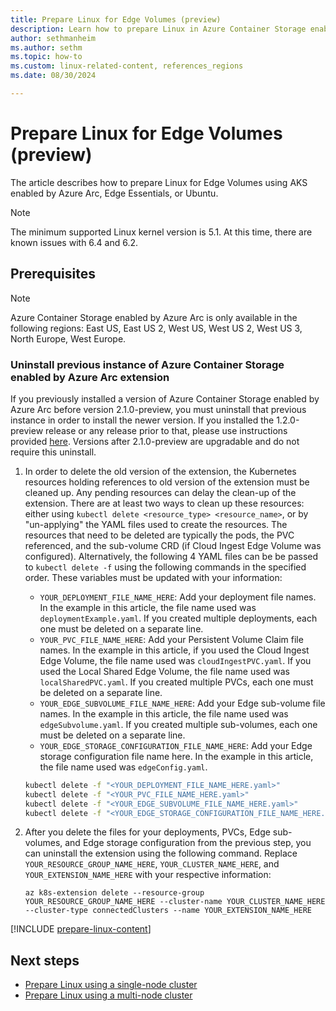 ```yaml
---
title: Prepare Linux for Edge Volumes (preview)
description: Learn how to prepare Linux in Azure Container Storage enabled by Azure Arc Edge Volumes using AKS enabled by Azure Arc, Edge Essentials, or Ubuntu.
author: sethmanheim
ms.author: sethm
ms.topic: how-to
ms.custom: linux-related-content, references_regions
ms.date: 08/30/2024

---
```


# Prepare Linux for Edge Volumes (preview)

The article describes how to prepare Linux for Edge Volumes using AKS enabled by Azure Arc, Edge Essentials, or Ubuntu.

> [!NOTE]
> The minimum supported Linux kernel version is 5.1. At this time, there are known issues with 6.4 and 6.2.

## Prerequisites

> [!NOTE]
> Azure Container Storage enabled by Azure Arc is only available in the following regions: East US, East US 2, West US, West US 2, West US 3, North Europe, West Europe.

### Uninstall previous instance of Azure Container Storage enabled by Azure Arc extension

If you previously installed a version of Azure Container Storage enabled by Azure Arc before version 2.1.0-preview, you must uninstall that previous instance in order to install the newer version. If you installed the 1.2.0-preview release or any release prior to that, please use instructions provided [here](release-notes.md#if-i-installed-a-the-120-preview-or-any-preview-prior-to-that-how-do-i-uninstall-the-extension). Versions after 2.1.0-preview are upgradable and do not require this uninstall.

1. In order to delete the old version of the extension, the Kubernetes resources holding references to old version of the extension must be cleaned up. Any pending resources can delay the clean-up of the extension. There are at least two ways to clean up these resources: either using `kubectl delete <resource_type> <resource_name>`, or by "un-applying" the YAML files used to create the resources. The resources that need to be deleted are typically the pods, the PVC referenced, and the sub-volume CRD (if Cloud Ingest Edge Volume was configured). Alternatively, the following 4 YAML files can be be passed to `kubectl delete -f` using the following commands in the specified order. These variables must be updated with your information:

   - `YOUR_DEPLOYMENT_FILE_NAME_HERE`: Add your deployment file names. In the example in this article, the file name used was `deploymentExample.yaml`. If you created multiple deployments, each one must be deleted on a separate line.
   - `YOUR_PVC_FILE_NAME_HERE`: Add your Persistent Volume Claim file names. In the example in this article, if you used the Cloud Ingest Edge Volume, the file name used was `cloudIngestPVC.yaml`. If you used the Local Shared Edge Volume, the file name used was `localSharedPVC.yaml`. If you created multiple PVCs, each one must be deleted on a separate line.
   - `YOUR_EDGE_SUBVOLUME_FILE_NAME_HERE`: Add your Edge sub-volume file names. In the example in this article, the file name used was `edgeSubvolume.yaml`. If you created multiple sub-volumes, each one must be deleted on a separate line.
   - `YOUR_EDGE_STORAGE_CONFIGURATION_FILE_NAME_HERE`: Add your Edge storage configuration file name here. In the example in this article, the file name used was `edgeConfig.yaml`.

   ```bash
   kubectl delete -f "<YOUR_DEPLOYMENT_FILE_NAME_HERE.yaml>"
   kubectl delete -f "<YOUR_PVC_FILE_NAME_HERE.yaml>"   
   kubectl delete -f "<YOUR_EDGE_SUBVOLUME_FILE_NAME_HERE.yaml>"
   kubectl delete -f "<YOUR_EDGE_STORAGE_CONFIGURATION_FILE_NAME_HERE.yaml>"
   ```

1. After you delete the files for your deployments, PVCs, Edge sub-volumes, and Edge storage configuration from the previous step, you can uninstall the extension using the following command. Replace `YOUR_RESOURCE_GROUP_NAME_HERE`, `YOUR_CLUSTER_NAME_HERE`, and `YOUR_EXTENSION_NAME_HERE` with your respective information:

   ```azurecli
   az k8s-extension delete --resource-group YOUR_RESOURCE_GROUP_NAME_HERE --cluster-name YOUR_CLUSTER_NAME_HERE --cluster-type connectedClusters --name YOUR_EXTENSION_NAME_HERE
   ```

[!INCLUDE [prepare-linux-content](includes/prepare-linux-content.md)]

## Next steps

- [Prepare Linux using a single-node cluster](single-node-cluster-edge-volumes.md)
- [Prepare Linux using a multi-node cluster](multi-node-cluster-edge-volumes.md)
